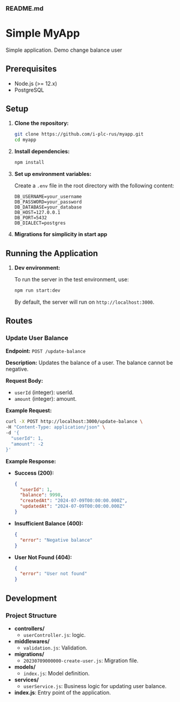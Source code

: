 ### README.md

# Simple MyApp

Simple application. Demo change balance user

## Prerequisites

- Node.js (>= 12.x)
- PostgreSQL

## Setup

1. **Clone the repository:**

    ```sh
    git clone https://github.com/i-plc-rus/myapp.git
    cd myapp
    ```

2. **Install dependencies:**

    ```sh
    npm install
    ```

3. **Set up environment variables:**

    Create a `.env` file in the root directory with the following content:

    ```dotenv
    DB_USERNAME=your_username
    DB_PASSWORD=your_password
    DB_DATABASE=your_database
    DB_HOST=127.0.0.1
    DB_PORT=5432
    DB_DIALECT=postgres
    ```

    
4. **Migrations for simplicity in start app**

## Running the Application

1. **Dev environment:**

    To run the server in the test environment, use:

    ```sh
    npm run start:dev
    ```

    By default, the server will run on `http://localhost:3000`.

## Routes

### Update User Balance

**Endpoint:** `POST /update-balance`

**Description:** Updates the balance of a user. The balance cannot be negative.

**Request Body:**

- `userId` (integer): userId.
- `amount` (integer): amount.

**Example Request:**

```sh
curl -X POST http://localhost:3000/update-balance \
-H "Content-Type: application/json" \
-d '{
  "userId": 1,
  "amount": -2
}'
```

**Example Response:**

- **Success (200):**

    ```json
    {
      "userId": 1,
      "balance": 9998,
      "createdAt": "2024-07-09T00:00:00.000Z",
      "updatedAt": "2024-07-09T00:00:00.000Z"
    }
    ```

- **Insufficient Balance (400):**

    ```json
    {
      "error": "Negative balance"
    }
    ```

- **User Not Found (404):**

    ```json
    {
      "error": "User not found"
    }
    ```

## Development

### Project Structure

- **controllers/**
  - `userController.js`: logic.
- **middlewares/**
  - `validation.js`: Validation.
- **migrations/**
  - `20230709000000-create-user.js`: Migration file.
- **models/**
  - `index.js`: Model definition.
- **services/**
  - `userService.js`: Business logic for updating user balance.
- **index.js**: Entry point of the application.

